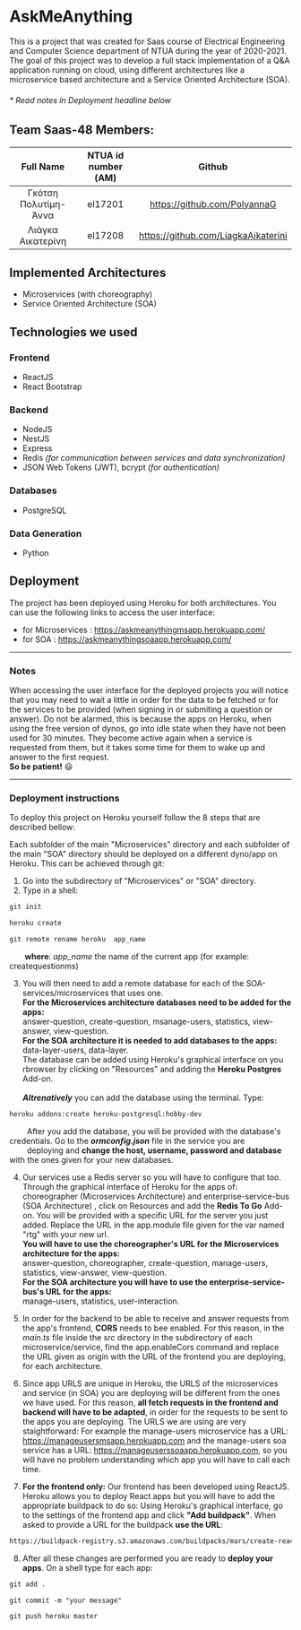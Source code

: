 # AskMeAnything
This is a project that was created for Saas course of Electrical Engineering and Computer Science department of NTUA during the year of 2020-2021. The goal of this project was to develop a full stack implementation of a Q&A application running on cloud, using different architectures like a microservice based architecture and a Service Oriented Architecture (SOA). 

###### * Read notes in Deployment headline below

## Team Saas-48 Members:
Full Name | NTUA id number (ΑΜ) | Github
| :---: | :---: | :---:
Γκότση Πολυτίμη-Άννα  | el17201 | https://github.com/PolyannaG
Λιάγκα Αικατερίνη  | el17208 | https://github.com/LiagkaAikaterini

## Implemented Architectures
* Microservices (with choreography)
* Service Oriented Architecture (SOA)

## Technologies we used
### Frontend
* ReactJS
* React Bootstrap
### Backend
* NodeJS
* NestJS
* Express
* Redis *(for communication between services and data synchronization)*
* JSON Web Tokens (JWT), bcrypt *(for authentication)*
### Databases
* PostgreSQL
### Data Generation
* Python

## Deployment
The project has been deployed using Heroku for both architectures. You can use the following links to access the user interface:
* for Microservices : https://askmeanythingmsapp.herokuapp.com/
* for SOA : https://askmeanythingsoaapp.herokuapp.com/

- - - -
### Notes
When accessing the user interface for the deployed projects you will notice that you may need to wait a little in order for the data to be fetched or for the services to be provided (when signing in or submiting a question or answer). Do not be alarmed, this is because the apps on Heroku, when using the free version of dynos, go into idle state when they have not been used for 30 minutes. They become active again when a service is requested from them, but it takes some time for them to wake up and answer to the first request. \
**So be patient!** :smiley:	
- - - -

### Deployment instructions
To deploy this project on Heroku yourself follow the 8 steps that are described bellow:

Each subfolder of the main "Microservices" directory and each subfolder of the main "SOA" directory should
be deployed on a different dyno/app on Heroku. This can be achieved through git:

1) Go into the subdirectory of "Microservices" or "SOA" directory. 
2) Type in a shell:
```diff
git init
```
```diff
heroku create
```
```diff
git remote rename heroku  app_name
```
&nbsp;&nbsp;&nbsp;&nbsp;&nbsp;&nbsp;&nbsp;**where**: *app_name* the name of the current app (for example: createquestionms)

3) You will then need to add a remote database for each of the SOA-services/microservices that uses one. <br /> **For the Microservices architecture databases need to be added for the apps:** <br /> answer-question, create-question, msanage-users, statistics, view-answer, view-question. <br /> **For the SOA architecture it is needed to add databases to the apps:** <br /> data-layer-users, data-layer. <br /> The database can be added using Heroku's graphical interface on you rbrowser by clicking on "Resources" and adding the **Heroku Postgres** Add-on. <br /> <br /> ***Altrenatively*** you can add the database using the terminal. Type:
```diff
heroku addons:create heroku-postgresql:hobby-dev
```
&nbsp;&nbsp;&nbsp;&nbsp;&nbsp;&nbsp;&nbsp;&nbsp;After you add the database, you will be provided with the database's credentials. Go to the ***ormconfig.json*** file in the service you are &nbsp;&nbsp;&nbsp;&nbsp;&nbsp;&nbsp;&nbsp;&nbsp;deploying and **change the host, username, password and database** with the ones given for your new databases.

4) Our services use a Redis server so you will have to configure that too. <br /> Through the graphical interface of Heroku for the apps of:
choreographer (Microservices Architecture)  and enterprise-service-bus (SOA Architecture) , click on Resources and add the **Redis To Go**
Add-on. You will be provided with a specific URL for the server you just added. Replace the URL in the app.module file given for the 
var named "rtg" with your new url. <br />
**You will have to use the choreographer's URL for the Microservices architecture for the apps:** <br />
answer-question, choreographer, create-question, manage-users, statistics, view-answer, view-question.<br />
**For the SOA architecture you will have to use the enterprise-service-bus's URL for the apps:**<br />
manage-users, statistics, user-interaction.<br />

5) In order for the backend to be able to receive and answer requests from the app's frontend, **CORS** needs to bee enabled. For this 
reason, in the *main.ts* file inside the src directory in the subdirectory of each microservice/service, find the app.enableCors command and
replace the URL given as origin with the URL of the frontend you are deploying, for each architecture.

6) Since app URLS are unique in Heroku, the URLS of the microservices and service (in SOA) you are deploying will be different from the ones
we have used. For this reason, **all fetch requests in the frontend and backend will have to be adapted**, in order for the requests to be sent
to the apps you are deploying. The URLS we are using are very staightforward: For example the manage-users microservice has a URL: 
https://manageusersmsapp.herokuapp.com and the manage-users soa service has a URL: https://manageuserssoaapp.herokuapp.com, so you will have no problem 
understanding which app you will have to call each time.

7) **For the frontend only:** Our frontend has been developed using ReactJS. Heroku allows you to deploy React apps but you will have to add the appropriate
buildpack to do so: Using Heroku's graphical interface, go to the settings of the frontend app and click **"Add buildpack"**. When asked to 
provide a URL for the buildpack **use the URL**: 
```diff
https://buildpack-registry.s3.amazonaws.com/buildpacks/mars/create-react-app.tgz
```

8) After all these changes are performed you are ready to **deploy your apps**. On a shell type for each app:
```diff
git add .
```
```diff
git commit -m "your message"
```
```diff
git push heroku master
```
